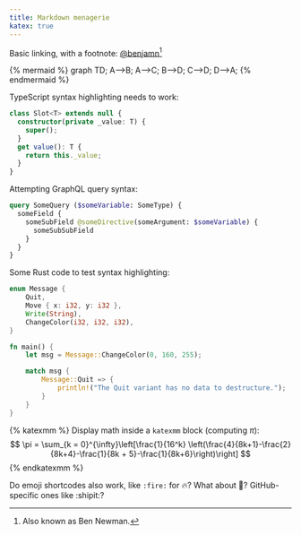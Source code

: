 ```yaml
---
title: Markdown menagerie
katex: true
---
```


Basic linking, with a footnote: [@benjamn](https://github.com/benjamn)[^aka]

[^aka]: Also known as Ben Newman.

{% mermaid %}
graph TD;
    A-->B;
    A-->C;
    B-->D;
    C-->D;
    D-->A;
{% endmermaid %}

TypeScript syntax highlighting needs to work:

```ts
class Slot<T> extends null {
  constructor(private _value: T) {
    super();
  }
  get value(): T {
    return this._value;
  }
}
```

Attempting GraphQL query syntax:

```graphql
query SomeQuery ($someVariable: SomeType) {
  someField {
    someSubField @someDirective(someArgument: $someVariable) {
      someSubSubField
    }
  }
}
```

Some Rust code to test syntax highlighting:

```rust
enum Message {
    Quit,
    Move { x: i32, y: i32 },
    Write(String),
    ChangeColor(i32, i32, i32),
}

fn main() {
    let msg = Message::ChangeColor(0, 160, 255);

    match msg {
        Message::Quit => {
            println!("The Quit variant has no data to destructure.");
        }
    }
}
```

{% katexmm %}
Display math inside a `katexmm` block (computing $\pi$):
$$
\pi = \sum_{k = 0}^{\infty}\left[\frac{1}{16^k} \left(\frac{4}{8k+1}-\frac{2}{8k+4}-\frac{1}{8k + 5}-\frac{1}{8k+6}\right)\right]
$$
{% endkatexmm %}

Do emoji shortcodes also work, like `:fire:` for :fire:? What about :ghost:? GitHub-specific ones like :shipit:?
